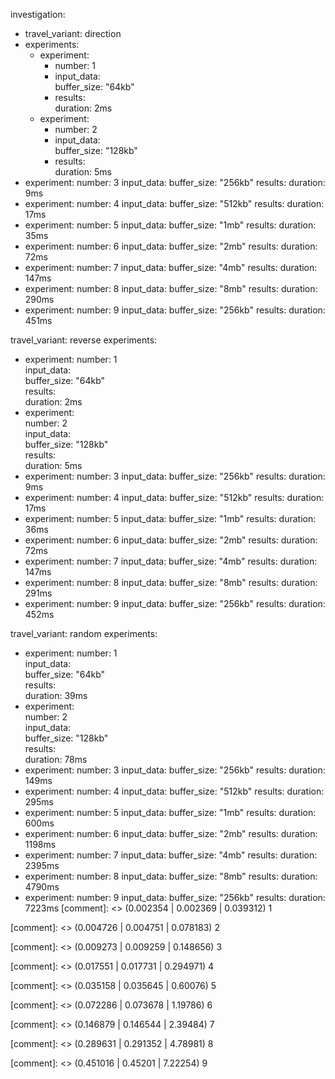 investigation:
  - travel_variant: direction
  - experiments:
    - experiment:
      - number: 1                
      - input_data:                        
          buffer_size: "64kb"               
      - results:                                       
          duration: 2ms               
    - experiment:                                      
      - number: 2                   
      - input_data:                                    
          buffer_size: "128kb"                 
      - results:                                       
          duration: 5ms
  - experiment:
      number: 3
      input_data:
        buffer_size: "256kb"
      results:
        duration: 9ms
  - experiment:
      number: 4
      input_data:
        buffer_size: "512kb"
      results:
        duration: 17ms
  - experiment:
      number: 5
      input_data:
        buffer_size: "1mb"
      results:
        duration: 35ms
  - experiment:
      number: 6
      input_data:
        buffer_size: "2mb"
      results:
        duration: 72ms
  - experiment:
      number: 7
      input_data:
        buffer_size: "4mb"
      results:
        duration: 147ms
  - experiment:
      number: 8
      input_data:
        buffer_size: "8mb"
      results:
        duration: 290ms
  - experiment:
      number: 9
      input_data:
        buffer_size: "256kb"
      results:
        duration: 451ms
  
  travel_variant: reverse 
  experiments:
  - experiment:
      number: 1                
      input_data:                        
        buffer_size: "64kb"               
      results:                                       
        duration: 2ms
  - experiment:                                      
      number: 2                   
      input_data:                                    
        buffer_size: "128kb"                 
      results:                                       
        duration: 5ms
  - experiment:
      number: 3
      input_data:
        buffer_size: "256kb"
      results:
        duration: 9ms
  - experiment:
      number: 4
      input_data:
        buffer_size: "512kb"
      results:
        duration: 17ms
  - experiment:
      number: 5
      input_data:
        buffer_size: "1mb"
      results:
        duration: 36ms
  - experiment:
      number: 6
      input_data:
        buffer_size: "2mb"
      results:
        duration: 72ms
  - experiment:
      number: 7
      input_data:
        buffer_size: "4mb"
      results:
        duration: 147ms
  - experiment:
      number: 8
      input_data:
        buffer_size: "8mb"
      results:
        duration: 291ms
  - experiment:
      number: 9
      input_data:
        buffer_size: "256kb"
      results:
        duration: 452ms

  travel_variant: random
  experiments:
  - experiment:
      number: 1                
      input_data:                        
        buffer_size: "64kb"               
      results:                                       
        duration: 39ms
  - experiment:                                      
      number: 2                   
      input_data:                                    
        buffer_size: "128kb"                 
      results:                                       
        duration: 78ms
  - experiment:
      number: 3
      input_data:
        buffer_size: "256kb"
      results:
        duration: 149ms
  - experiment:
      number: 4
      input_data:
        buffer_size: "512kb"
      results:
        duration: 295ms
  - experiment:
      number: 5
      input_data:
        buffer_size: "1mb"
      results:
        duration: 600ms
  - experiment:
      number: 6
      input_data:
        buffer_size: "2mb"
      results:
        duration: 1198ms
  - experiment:
      number: 7
      input_data:
        buffer_size: "4mb"
      results:
        duration: 2395ms
  - experiment:
      number: 8
      input_data:
        buffer_size: "8mb"
      results:
        duration: 4790ms
  - experiment:
      number: 9
      input_data:
        buffer_size: "256kb"
      results:
        duration: 7223ms
[comment]: <> (0.002354 | 0.002369 | 0.039312) 1

[comment]: <> (0.004726 | 0.004751 | 0.078183) 2
 
[comment]: <> (0.009273 | 0.009259 | 0.148656) 3 

[comment]: <> (0.017551 | 0.017731 | 0.294971) 4

[comment]: <> (0.035158 | 0.035645 | 0.60076) 5

[comment]: <> (0.072286 | 0.073678 | 1.19786) 6

[comment]: <> (0.146879 | 0.146544 | 2.39484) 7

[comment]: <> (0.289631 | 0.291352 | 4.78981) 8

[comment]: <> (0.451016 | 0.45201 | 7.22254) 9